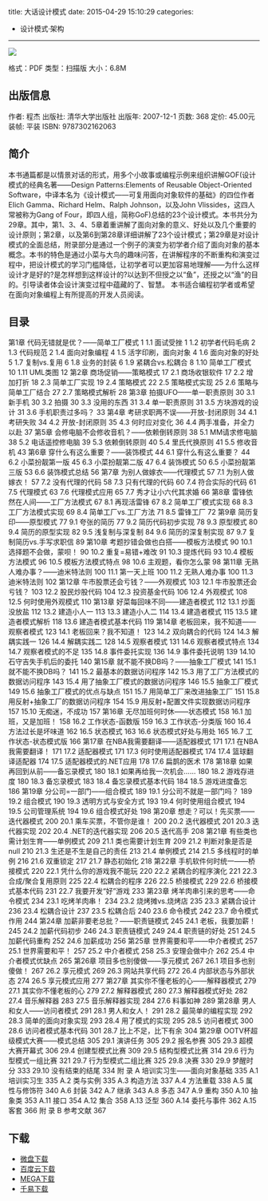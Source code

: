 title: 大话设计模式
date: 2015-04-29 15:10:29
categories:
  - 设计模式·架构
---

![](http://img5.douban.com/lpic/s6908318.jpg)

格式：PDF
类型：扫描版
大小：6.8M

<!--more-->

## 出版信息 ##

作者: 程杰 
出版社: 清华大学出版社
出版年: 2007-12-1
页数: 368
定价: 45.00元
装帧: 平装
ISBN: 9787302162063

## 简介 ##

本书通篇都是以情景对话的形式，用多个小故事或编程示例来组织讲解GOF(设计模式的经典名著——Design Patterns:Elements of Reusable Object-Oriented Software，中译本名为《设计模式——可复用面向对象软件的基础》的四位作者EIich Gamma、Richard Helm、Ralph Johnson，以及John Vlissides，这四人常被称为Gang of Four，即四人组，简称GoF)总结的23个设计模式。本书共分为29章。其中，第1、3、4、5章着重讲解了面向对象的意义、好处以及几个重要的设计原则；第2章，以及第6到第28章详细讲解了23个设计模式；第29章是对设计模式的全面总结，附录部分是通过一个例子的演变为初学者介绍了面向对象的基本概念。本书的特色是通过小菜与大鸟的趣味问答，在讲解程序的不断重构和演变过程中，把设计模式的学习门槛降低，让初学者可以更加容易地理解——为什么这样设计才是好的?是怎样想到这样设计的?以达到不但授之以“鱼”，还授之以“渔”的目的。引导读者体会设计演变过程中蕴藏的了、智慧。 本书适合编程初学者或希望在面向对象编程上有所提高的开发人员阅读。

## 目录 ##

第1章 代码无错就是优？——简单工厂模式 1
1.1 面试受挫 1
1.2 初学者代码毛病 2
1.3 代码规范 2
1.4 面向对象编程 4
1.5 活字印刷，面向对象 4
1.6 面向对象的好处 5
1.7 复制vs.复用 6
1.8 业务的封装 6
1.9 紧耦合vs.松耦合 8
1.10 简单工厂模式 10
1.11 UML类图 12
第2章 商场促销——策略模式 17
2.1 商场收银软件 17
2.2 增加打折 18
2.3 简单工厂实现 19
2.4 策略模式 22
2.5 策略模式实现 25
2.6 策略与简单工厂结合 27
2.7 策略模式解析 28
第3章 拍摄UFO——单一职责原则 30
3.1 新手机 30
3.2 拍摄 30
3.3 没用的东西 31
3.4 单一职责原则 31
3.5 方块游戏的设计 31
3.6 手机职责过多吗？ 33
第4章 考研求职两不误——开放-封闭原则 34
4.1 考研失败 34
4.2 开放-封闭原则 35
4.3 何时应对变化 36
4.4 两手准备，并全力以赴 37
第5章 会修电脑不会修收音机？——依赖倒转原则 38
5.1 MM请求修电脑 38
5.2 电话遥控修电脑 39
5.3 依赖倒转原则 40
5.4 里氏代换原则 41
5.5 修收音机 43
第6章 穿什么有这么重要？——装饰模式 44
6.1 穿什么有这么重要？ 44
6.2 小菜扮靓第一版 45
6.3 小菜扮靓第二版 47
6.4 装饰模式 50
6.5 小菜扮靓第三版 53
6.6 装饰模式总结 56
第7章 为别人做嫁衣——代理模式 57
7.1 为别人做嫁衣！ 57
7.2 没有代理的代码 58
7.3 只有代理的代码 60
7.4 符合实际的代码 61
7.5 代理模式 63
7.6 代理模式应用 65
7.7 秀才让小六代其求婚 66
第8章 雷锋依然在人间——工厂方法模式 67
8.1 再现活雷锋 67
8.2 简单工厂模式实现 68
8.3 工厂方法模式实现 69
8.4 简单工厂vs.工厂方法 71
8.5 雷锋工厂 72
第9章 简历复印——原型模式 77
9.1 夸张的简历 77
9.2 简历代码初步实现 78
9.3 原型模式 80
9.4 简历的原型实现 82
9.5 浅复制与深复制 84
9.6 简历的深复制实现 87
9.7 复制简历vs.手写求职信 89
第10章 考题抄错会做也白搭——模板方法模式 90
10.1 选择题不会做，蒙呗！ 90
10.2 重复=易错+难改 91
10.3 提炼代码 93
10.4 模板方法模式 96
10.5 模板方法模式特点 98
10.6 主观题，看你怎么蒙 98
第11章 无熟人难办事？——迪米特法则 100
11.1 第一天上班 100
11.2 无熟人难办事 100
11.3 迪米特法则 102
第12章 牛市股票还会亏钱？——外观模式 103
12.1 牛市股票还会亏钱？ 103
12.2 股民炒股代码 104
12.3 投资基金代码 106
12.4 外观模式 108
12.5 何时使用外观模式 110
第13章 好菜每回味不同——建造者模式 112
13.1 炒面没放盐 112
13.2 建造小人一 113
13.3 建造小人二 114
13.4 建造者模式 115
13.5 建造者模式解析 118
13.6 建造者模式基本代码 119
第14章 老板回来，我不知道——观察者模式 123
14.1 老板回来？我不知道！ 123
14.2 双向耦合的代码 124
14.3 解耦实践一 126
14.4 解耦实践二 128
14.5 观察者模式 131
14.6 观察者模式特点 134
14.7 观察者模式的不足 135
14.8 事件委托实现 136
14.9 事件委托说明 139
14.10 石守吉失手机后的委托 140
第15章 就不能不换DB吗？——抽象工厂模式 141
15.1 就不能不换DB吗？ 141
15.2 最基本的数据访问程序 142
15.3 用了工厂方法模式的数据访问程序 143
15.4 用了抽象工厂模式的数据访问程序 146
15.5 抽象工厂模式 149
15.6 抽象工厂模式的优点与缺点 151
15.7 用简单工厂来改进抽象工厂 151
15.8 用反射+抽象工厂的数据访问程序 154
15.9 用反射+配置文件实现数据访问程序 157
15.10 无痴迷，不成功 157
第16章 无尽加班何时休——状态模式 158
16.1 加班，又是加班！ 158
16.2 工作状态-函数版 159
16.3 工作状态-分类版 160
16.4 方法过长是坏味道 162
16.5 状态模式 163
16.6 状态模式好处与用处 165
16.7 工作状态-状态模式版 166
第17章 在NBA我需要翻译——适配器模式 171
17.1 在NBA我需要翻译！ 171
17.2 适配器模式 171
17.3 何时使用适配器模式 174
17.4 篮球翻译适配器 174
17.5 适配器模式的.NET应用 178
17.6 扁鹊的医术 178
第18章 如果再回到从前——备忘录模式 180
18.1 如果再给我一次机会…… 180
18.2 游戏存进度 180
18.3 备忘录模式 183
18.4 备忘录模式基本代码 184
18.5 游戏进度备忘 186
第19章 分公司=一部门——组合模式 189
19.1 分公司不就是一部门吗？ 189
19.2 组合模式 190
19.3 透明方式与安全方式 193
19.4 何时使用组合模式 194
19.5 公司管理系统 194
19.6 组合模式好处 198
第20章 想走？可以！先买票——迭代器模式 200
20.1 乘车买票，不管你是谁！ 200
20.2 迭代器模式 201
20.3 迭代器实现 202
20.4 .NET的迭代器实现 206
20.5 迭代高手 208
第21章 有些类也需计划生育——单例模式 209
21.1 类也需要计划生育 209
21.2 判断对象是否是null 210
21.3 生还是不生是自己的责任 213
21.4 单例模式 214
21.5 多线程时的单例 216
21.6 双重锁定 217
21.7 静态初始化 218
第22章 手机软件何时统一——桥接模式 220
22.1 凭什么你的游戏我不能玩 220
22.2 紧耦合的程序演化 221
22.3 合成/聚合复用原则 225
22.4 松耦合的程序 226
22.5 桥接模式 229
22.6 桥接模式基本代码 231
22.7 我要开发“好”游戏 233
第23章 烤羊肉串引来的思考——命令模式 234
23.1 吃烤羊肉串！ 234
23.2 烧烤摊vs.烧烤店 235
23.3 紧耦合设计 236
23.4 松耦合设计 237
23.5 松耦合后 240
23.6 命令模式 242
23.7 命令模式作用 244
第24章 加薪非要老总批？——职责链模式 245
24.1 老板，我要加薪！ 245
24.2 加薪代码初步 246
24.3 职责链模式 249
24.4 职责链的好处 251
24.5 加薪代码重构 252
24.6 加薪成功 256
第25章 世界需要和平——中介者模式 257
25.1 世界需要和平！ 257
25.2 中介者模式 258
25.3 安理会做中介 262
25.4 中介者模式优缺点 265
第26章 项目多也别傻做——享元模式 267
26.1 项目多也别傻做！ 267
26.2 享元模式 269
26.3 网站共享代码 272
26.4 内部状态与外部状态 274
26.5 享元模式应用 277
第27章 其实你不懂老板的心——解释器模式 279
27.1 其实你不懂老板的心 279
27.2 解释器模式 280
27.3 解释器模式好处 282
27.4 音乐解释器 283
27.5 音乐解释器实现 284
27.6 料事如神 289
第28章 男人和女人——访问者模式 291
28.1 男人和女人！ 291
28.2 最简单的编程实现 292
28.3 简单的面向对象实现 293
28.4 用了模式的实现 295
28.5 访问者模式 300
28.6 访问者模式基本代码 301
28.7 比上不足，比下有余 304
第29章 OOTV杯超级模式大赛——模式总结 305
29.1 演讲任务 305
29.2 报名参赛 305
29.3 超模大赛开幕式 306
29.4 创建型模式比赛 309
29.5 结构型模式比赛 314
29.6 行为型模式一组比赛 321
29.7 行为型模式二组比赛 325
29.8 决赛 330
29.9 梦醒时分 333
29.10 没有结束的结尾 334
附 录 A 培训实习生——面向对象基础 335
A.1 培训实习生 335
A.2 类与实例 335
A.3 构造方法 337
A.4 方法重载 338
A.5 属性与修饰符 340
A.6 封装 342
A.7 继承 343
A.8 多态 347
A.9 重构 350
A.10 抽象类 353
A.11 接口 354
A.12 集合 358
A.13 泛型 360
A.14 委托与事件 362
A.15 客套 366
附 录 B 参考文献 367

## 下载 ##

* [微盘下载](http://vdisk.weibo.com/s/aADaW4YROslqa)
* [百度云下载](http://pan.baidu.com/s/1sjkGzeP)
* [MEGA下载](https://mega.co.nz/#!nJNhVBYC!BO-3T37bLP5MJUka7tF_kCughsgTYIWJfIxG_NS0IBM)
* [千易下载](http://1000eb.com/1ggdz)
